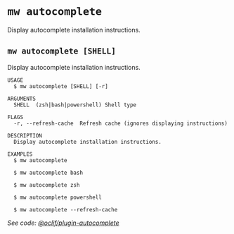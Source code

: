 `mw autocomplete`
=================

Display autocomplete installation instructions.



## `mw autocomplete [SHELL]`

Display autocomplete installation instructions.

```
USAGE
  $ mw autocomplete [SHELL] [-r]

ARGUMENTS
  SHELL  (zsh|bash|powershell) Shell type

FLAGS
  -r, --refresh-cache  Refresh cache (ignores displaying instructions)

DESCRIPTION
  Display autocomplete installation instructions.

EXAMPLES
  $ mw autocomplete

  $ mw autocomplete bash

  $ mw autocomplete zsh

  $ mw autocomplete powershell

  $ mw autocomplete --refresh-cache
```

_See code: [@oclif/plugin-autocomplete](https://github.com/oclif/plugin-autocomplete/blob/v3.2.35/src/commands/autocomplete/index.ts)_
